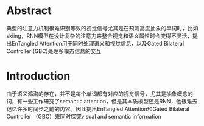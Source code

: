 # Abstract

典型的注意力机制很难识别等效的视觉信号尤其是在预测高度抽象的单词时，比如skiing，RNN模型在设计复杂的注意力来整合视觉和语义属性时会变得不灵活，提出EnTangled Attention用于同时处理语义和视觉信息，以及Gated Bilateral Controller (GBC)处理多模态信息的交互

# Introduction

由于语义鸿沟的存在，并不是每个单词都有对应的视觉信号，尤其是抽象概念的词，有一些工作研究了semantic attention，但是其本质模型还是RNN，他很难去记忆许多时间步之前的内容。因此提出EnTangled Attention和Gated Bilateral Controller （GBC）来同时探究visual and semantic information